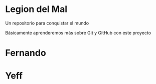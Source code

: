 # Legion del Mal
Un repositorio para conquistar el mundo

Básicamente aprenderemos más sobre Git y GitHub con este proyecto


# Fernando
# Yeff